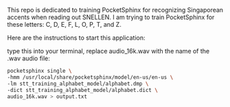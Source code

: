 This repo is dedicated to training PocketSphinx for recognizing Singaporean accents when reading out SNELLEN. I am trying to train PocketSphinx for these letters: C, D, E, F, L, O, P, T, and Z.

Here are the instructions to start this application:

type this into your terminal, replace audio_16k.wav with the name of the .wav audio file:

```bash
pocketsphinx single \
-hmm /usr/local/share/pocketsphinx/model/en-us/en-us \
-lm stt_training_alphabet_model/alphabet.dmp \
-dict stt_training_alphabet_model/alphabet.dict \
audio_16k.wav > output.txt
